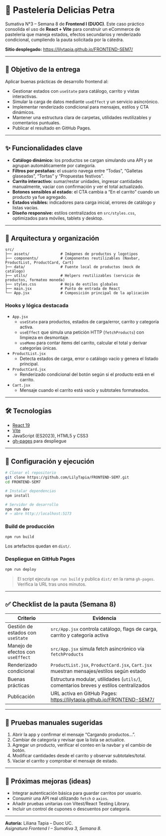 # 🍰 Pastelería Delicias Petra

Sumativa N°3 – Semana 8 de **Frontend I (DUOC)**. Este caso práctico consolida el uso de **React + Vite** para construir un eCommerce de pastelería que maneja estados, efectos secundarios y renderizado condicional, cumpliendo la pauta solicitada por la cátedra.

**Sitio desplegado:** https://lilytapia.github.io/FRONTEND-SEM7/

---

## 🎯 Objetivo de la entrega

Aplicar buenas prácticas de desarrollo frontend al:

- Gestionar estados con `useState` para catálogo, carrito y vistas interactivas.
- Simular la carga de datos mediante `useEffect` y un servicio asincrónico.
- Implementar renderizado condicional para mensajes, estilos y CTA dinámicos.
- Mantener una estructura clara de carpetas, utilidades reutilizables y comentarios puntuales.
- Publicar el resultado en GitHub Pages.

---

## ✨ Funcionalidades clave

- **Catálogo dinámico:** los productos se cargan simulando una API y se agrupan automáticamente por categoría.
- **Filtros por pestañas:** el usuario navega entre “Todas”, “Galletas glaseadas”, “Tortas” y “Propuestas festivos”.
- **Carrito interactivo:** sumar/restar unidades, ingresar cantidades manualmente, vaciar con confirmación y ver el total actualizado.
- **Botones sensibles al estado:** el CTA cambia a “En el carrito” cuando un producto ya fue agregado.
- **Estados visibles:** indicadores para carga inicial, errores de catálogo y listas vacías.
- **Diseño responsive:** estilos centralizados en `src/styles.css`, optimizados para móviles, tablets y desktop.

---

## 🧱 Arquitectura y organización

```
src/
├── assets/              # Imágenes de productos y logotipos
├── components/          # Componentes reutilizables (Navbar, ProductList, ProductCard, Cart)
├── data/                # Fuente local de productos (mock de catálogo)
├── utils/               # Helpers reutilizables (servicio de productos, formateo moneda)
├── styles.css           # Hoja de estilos globales
├── main.jsx             # Punto de entrada de React
└── App.jsx              # Composición principal de la aplicación
```

### Hooks y lógica destacada

- `App.jsx`
  - `useState` para productos, estados de carga/error, carrito y categoría activa.
  - `useEffect` que simula una petición HTTP (`fetchProducts`) con limpieza en desmontaje.
  - `useMemo` para contar ítems del carrito, calcular el total y derivar categorías únicas.
- `ProductList.jsx`
  - Detecta estados de carga, error o catálogo vacío y genera el listado principal.
- `ProductCard.jsx`
  - Renderizado condicional del botón según si el producto está en el carrito.
- `Cart.jsx`
  - Mensaje cuando el carrito está vacío y subtotales formateados.

---

## 🛠️ Tecnologías

- [React 19](https://react.dev/)
- [Vite](https://vitejs.dev/)
- JavaScript (ES2023), HTML5 y CSS3
- [gh-pages](https://www.npmjs.com/package/gh-pages) para despliegue

---

## 🚀 Configuración y ejecución

```bash
# Clonar el repositorio
git clone https://github.com/LilyTapia/FRONTEND-SEM7.git
cd FRONTEND-SEM7

# Instalar dependencias
npm install

# Servidor de desarrollo
npm run dev
# → abre http://localhost:5173
```

### Build de producción

```bash
npm run build
```

Los artefactos quedan en `dist/`.

### Despliegue en GitHub Pages

```bash
npm run deploy
```

> El script ejecuta `npm run build` y publica `dist/` en la rama `gh-pages`. Verifica la URL tras unos minutos.

---

## ✅ Checklist de la pauta (Semana 8)

| Criterio | Evidencia |
| --- | --- |
| Gestión de estados con `useState` | `src/App.jsx` controla catálogo, flags de carga, carrito y categoría activa |
| Manejo de efectos con `useEffect` | `src/App.jsx` simula fetch asincrónico vía `fetchProducts` |
| Renderizado condicional | `ProductList.jsx`, `ProductCard.jsx`, `Cart.jsx` muestran mensajes/estilos según estado |
| Buenas prácticas | Estructura modular, utilidades (`utils/`), comentarios breves y estilos centralizados |
| Publicación | URL activa en GitHub Pages: https://lilytapia.github.io/FRONTEND-SEM7/ |

---

## 🧪 Pruebas manuales sugeridas

1. Abrir la app y confirmar el mensaje “Cargando productos…”.
2. Cambiar de categoría y revisar que la lista se actualice.
3. Agregar un producto, verificar el conteo en la navbar y el cambio de botón.
4. Modificar cantidades desde el carrito y observar subtotales/total.
5. Vaciar el carrito y comprobar el mensaje de estado.

---

## 📌 Próximas mejoras (ideas)

- Integrar autenticación básica para guardar carritos por usuario.
- Consumir una API real utilizando `fetch` o `axios`.
- Añadir pruebas unitarias con Vitest/React Testing Library.
- Incluir un control de cupones o descuentos por categoría.

---

**Autoría:** Liliana Tapia – Duoc UC.  
_Asignatura Frontend I – Sumativa 3, Semana 8._
